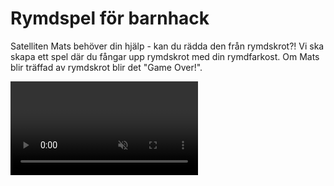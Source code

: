 # Rymdspel för barnhack

Satelliten Mats behöver din hjälp - kan du rädda den från rymdskrot?! Vi ska skapa ett spel där du fångar upp rymdskrot med din rymdfarkost. Om Mats blir träffad av rymdskrot blir det "Game Over!". 

<video src="./0_1.mp4" autoplay loop muted />

Vi börjar med att starta med ett projekt som redan innehåller en rymdfarkost, satelliten Mats och en rymdbakgrund. Detta kallas att *remixa*.

1. Klicka på denna länk för att öppna startprojektet: <a href="https://scratch.mit.edu/projects/298331110/" target="_blank">https://scratch.mit.edu/projects/298331110/</a>
	
2. Klicka på knappen **Se inuti** så att du kan se koden. 

3. Klicka på knappen **"Remix"** så att du får din egen version av projektet. Du måste vara inloggad för att kunna remixa.

> Tips! Om du inte har konto på Scratch kan du ändra direkt i projektet och välja **Spara till din dator** (under Arkiv) när du vill spara ditt projekt.

Nu kan du börja skapa ditt spel!

##  1 – Åk framåt

Vi ska börja med att röra oss framåt i rymden. Vi behöver blocket ”När grön flagga klickas på” och blocket ”gå 10 steg”.

![Nu hoppar vi framåt varje gång vi trycker på den gröna flaggan](./2_1.png)

Testa att trycka på den gröna flaggan och se om vad som händer.

<video src="./1_3.mp4" autoplay loop muted />

## 2 – Loopa för alltid framåt

Nästa steg är att lägga till en loop så att vår rymdfarkost fortsätter att åka framåt.

Det finns ett block som heter ”för alltid”. 

![För alltid](./2_2.png)

Koppla ihop det med de förra blocken så att vår farkost fortsätter att åka framåt utan att stanna när vi trycker på den gröna flaggan.

![Nu fortsätter vi att gå framåt. För alltid.](./3_1.png)

<video src="./2_3.mp4" autoplay loop muted />

> Tips: 10 steg framåt går kanske lite för fort? Testa att ändra antalet steg framåt, t ex till 1 steg, så att rymdfarkosten åker långsammare.

## 3 – Svänga rymdfarkosten

Nästa steg är att lägga till styrning.

Det finns ett block som heter ”när mellanslag-tangenten trycks ned” och två block som svänger. Ett block svänger vänster och ett block svänger höger.

![](./3_2.png)

Kan du ändra och sätta ihop dessa block så att när ”vänsterpil” tangenten trycks ned så ska farkosten svänga vänster? Och när ”högerpil” tangenten trycks ned så ska farkosten svänga höger?

<video src="./3_3.mp4" autoplay loop muted />

Så här ska din kod se ut nu:

![Nu kan vi styra vår farkost i rymden](./4_1.png)

## 4 – Rita rymdskrot

Låt oss lägga till lite rymdskrot i vår rymd så att vi har något att städa.

Tryck på knappen för att måla en ny sprajt.

<img src="./5_1.png" width="263" alt="Tryck på knappen för att måla en ny sprajt" />

Rita en kvadrat genom att välja kvadratverktyget från palletten till vänster och sedan rita en kvadrat på den rutiga ytan. Välj vilken färg du vill.

> Tips! För att rita en *liksidig* kvadrat så håll ned tangenten **shift** när du ritar ut din kvadrat.

![](./5_2.png)

Döp din sprajt till ”kvadrat”.

![](./5_3.png)

## 5 – Gömma rymdskrot

Tryck på ”kvadrat” i ditt sprajtbibliotek så att den är vald.

Nu ska vi lägga till kod för vår kvadrat så att den försvinner när vår farkost rör vid det. Klicka på fliken ”kod” för att komma till koden för kvadraten.

![](./6_1.png)

När vi trycker på den gröna flaggan ska kvadraten vänta på att den rör vid rymdfarkosten - då ska den gömma sig. 

För det behöver vi dessa block:

![Kan vi sätta ihop dem i rätt ordning?](./6_2.png)

Kan du sätta ihop dem i rätt ordning så att kvadraten försvinner när vi rör vid den med vår rymdfarkost?

<video src="./6_3.mp4" autoplay loop muted />

> Oroa dig inte för att kvadraten har försvunnit. Vi programmerar så att den visas igen i nästa steg.

## 6 – Visa rymdskrot igen

Så här ska din kod se ut nu:

![Ser din kod ut såhär?](./7_1.png)

Nästa steg är att visa kvadraten igen när vi trycker på den gröna flaggan.

Det finns ett block som heter ”visa”. Vi skulle kunna lägga det så att det händer precis efter vi har klickat på den gröna flaggan.

![](./8_1.png)

Testa! Visas vår kvadrat när du trycker på den gröna flaggan?

<video src="./7_3.mp4" autoplay loop muted />

## 7 – Slumpa startposition

Det blir mer spännande om du inte vet var rymdskrotet dyker upp! För att göra det ska vi ge kvadraten en *slumpmässig* position för var den ska visa sig.

Det finns ett block ”gå till slumpmässig position”. Lägg det efter blocket ”när grön flagga klickas på”.

![](./9_1.png)

Nu ska rymdskrotet hamna på en ny plats varje gång vi trycker på den gröna flaggan.

<video src="./8_3.mp4" autoplay loop muted />

## 8 – Rymdskrotet rör sig

Sista steget för ett färdigt spel är att få kvadraten att röra på sig.

Vi lägger till ett nytt block **När grön flagga klickas på** och **för alltid** så ska vi **gå 1 steg framåt**.

Men om vi testar nu så fastnar vårt rymdskrot i kanten på scenen, eftersom vi kan inte styra det. Men det finns ett block som kan hjälpa oss! Det heter **om vid kanten, studsa**. 

![](./9_2.png)

Vi vill att vårt rymdskrot ska studsa vid kanten efter att det ha **gått 1 steg framåt**, inuti loopen.

![](./10_1.png)


> **Grattis! Nu har du skapat ett spel**
>
>Snyggt jobbat! Nu kan du städa rymden från rymdskrot och rädda Mats från ett hemskt öde.

> **Testa ditt projekt**
>
> Visa gärna någon det som du har gjort och låt dem testa. Tryck på DELA för att andra ska kunna hitta spelet på Scratch. Gå ut till projektsidan och låt någon annan testa spelet! Om du vill kan du sedan fortsätta med en utmaning...

## Utmaning - Skapa en poängräknare

Vill du fortsätta med ditt spel? Då kan du skapa en poängräknare som räknar hur många ton skrot du samlar in!

Här behöver vi hålla reda på hur mycket rymdskrotet väger. Det kan vi använda en *variabel* till.

Använd knappen **skapa en variabel** (under Variabler) och ge den namnet ”vikt”.

![](./10_2.png)

Nu får du bestämma vad rymdskrotet ska väga. Vad väger kvadraten? Vi använder blocket **ändra vikt med** och anger kvadratens vikt som värde. Vi vill ändra variabeln **vikt** *efter* att vi har rört vid rymdfarkosten.

![Nu räknar vi hur mycket rymdskrot vi plockar upp](./11_1.png)

Är det lite tråkigt med bara ett rymdsrkot? Då kan du skapa flera!

## Ännu mer rymdskrot!

För att samla fler poäng behövs det mer rymdskrot! Nu ska vi lägga till fler former som alla väger olika mycket.

På samma sätt som du ritade och programmerade din kvadrat – skapa nu tre nya figurer:

- En rektangel
- En cirkel
- En triangel

> Tips! Det verkar inte finnas ingen färdig form för att rita en triangel. Du måste nog rita den själva med hjälp av streck.

När du har ritat ditt rymdskrot får du programmera alla former så att de har samma kod för att röra sig, gömma sig och visa sig, som för kvadraten.

Nu ska du ha en massa rymdskrot som dyker upp på slumpmässiga platser varje gång du trycker på den gröna flaggan, och som gömmer sig när rymdfarkosten nuddar skrotet. Funkar det?

<video src="./11_2.mp4" autoplay loop muted />

Bitarna av rymdskrot ska väga olika mycket beroende på vilken form de har. Därför behöver vi ändra hur mycket vår ”vikt”-variabel ändras när vi rör de olika rymdskroten.

- Kvadrat väger **5** ton
- Cirkel väger **10** ton
- Triangel väger **15** ton
- Rektangel väger **20** ton

Skriv in vikten i blocket **ändra vikt med** för varje sprajt som är ett rymdskrot.

# Starta med 0 poäng

Nu väger de olika bitarna olika mycket. Men vår poängräknare, variabeln, bara fortsätter att räkna... Den börjar inte om från 0 när vi startar spelet!

För att kunna hålla räkningen ordentligt så behöver vi *nollställa* vår variabel, sätta den till 0, varje gång vi trycker på den gröna flaggan.

![](./13_1.png)

Välj sprajten ”rymdfarkost”. Precis efter blocket ”När grön flagga klickas på” – lägg till ett block **sätt vikt till 0**. 

Testa genom att fånga lite rymdskrot och sedan trycka på den gröna flaggan. Sätts variabeln till 0?

<video src="./13_2.mp4" autoplay loop muted />

# Vinst när skrotet är uppfångat

Hur vet vi att vi vinner spelet? Vi vill att vår rymdfarkost ska ropa ”Äntligen klart!" när vi har plockat upp allt rymdskrot. 

Men hur vet spelet att vi har gjort det? Jo, om vi har fångat upp allt rymdskrot så betyder det att vi har adderat ihop alla olika formers vikter i vår variabel.

Välj sprajten ”rymdfarkost”. Nu ska vi lägga till ett par block inuti vårt ”för alltid”-block. Vi vill känna av om variabeln ”vikt” är lika mycket som *summan* av alla blockens vikt. Om den är det säger vi ”Äntligen klart!” och sedan stoppar vi alla skript med blocket ”stoppa alla”.

> Vi kan räkna ut summan genom att addera ihop vikterna från de olika rymdskroten. Använd papper och penna och skriv ned de olika formernas vikt och addera sedan ihop dem. 

![](./14_2.png)

# Game over om rymdskrotet nuddar Mats

Nu när vi har fångat upp allt rymdskrot så kan vi pusta ut. Men vi har inte kodat vad som ska hända om något rymdskrot träffar Mats. 

Markera sprajten Mats. Det är där vi ska lägga till vår kod.

När grön flagga klickas på ska sprajten Mats vänta tills den rör vid kvadrat **eller** rör vid rektangel **eller** rör vid cirkel **eller** rör vid triangel. Det är viktigt att Mats undersöker alla formerna!

Efter det vill vi att Mats säger ”Ajajajaj!” i 2 sekunder. Och sedan vill vi använda blocket ”stoppa alla” för att avsluta vårt skript.

> Visste du att det går att lägga ett ”eller”-block i ett annat ”eller”-block?

![](./15_2.gif)

> Tips: Det kan bli svårt att hinna städa undan allt rymdskrot om Mats är väldigt stor. Du kan minska storleken på Mats om du vill göra det lite lättare att vinna spelet:

![](./15_3.png)

## Färdig! Nu är du klar med spelet

Snyggt jobbat! Nu kan vi rädda Mats från att träffas av rymdskrot - och få poäng för varje ton skrot vi samlar in!

Glöm inte att spara ditt projekt! Döp det gärna till uppgiftens namn så att du enkelt kan hitta den igen.

> **Testa ditt projekt**
> 
> Visa gärna någon det som du har gjort och låt dem testa. Tryck på DELA för att andra ska kunna hitta spelet på Scratch. Gå ut till projektsidan och låt någon annan testa spelet!
